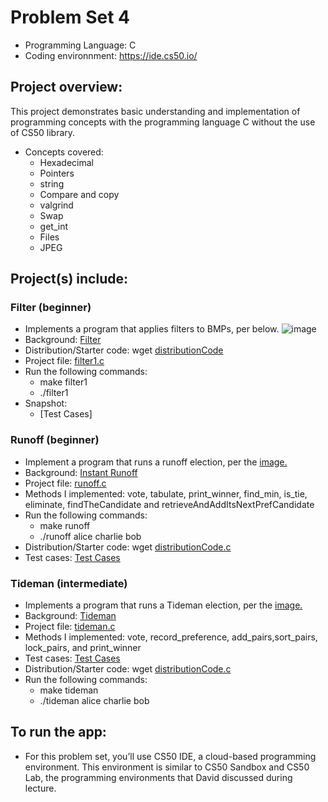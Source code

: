 # Problem Set 4
* Programming Language: C
* Coding environnment: https://ide.cs50.io/

## Project overview:
This project demonstrates basic understanding and implementation of programming concepts with the programming language C without the use of CS50 library.
- Concepts covered: 
  - Hexadecimal
  - Pointers
  - string
  - Compare and copy
  - valgrind
  - Swap
  - get_int
  - Files
  - JPEG

## Project(s) include:
### Filter (beginner)
- Implements a program that applies filters to BMPs, per below.
![image](https://github.com/anikaTabassumSardar/HarvardCourse-CS50_IntroductionToComputerScience/blob/master/Week%204%20-%20Memory/filter1.JPG)
- Background: [Filter](https://github.com/anikaTabassumSardar/HarvardCourse-CS50_IntroductionToComputerScience/blob/master/Week%204%20-%20Memory/Snapshots/Filter1.md)
- Distribution/Starter code: wget [distributionCode](https://cdn.cs50.net/2019/fall/psets/4/filter/less/filter.zip)
- Project file: [filter1.c](filter1.c)
- Run the following commands:
  - make filter1
  - ./filter1
- Snapshot:
  - [Test Cases]

  
### Runoff (beginner)
- Implement a program that runs a runoff election, per the [image.](https://github.com/anikaTabassumSardar/HarvardCourse-CS50_IntroductionToComputerScience/blob/master/Week%203%20-%20Algorithm/Snapshots/TestCaseExampleForRunoff.JPG)
- Background: [Instant Runoff](https://github.com/anikaTabassumSardar/HarvardCourse-CS50_IntroductionToComputerScience/blob/master/Week%203%20-%20Algorithm/Snapshots/RunOff.md)
- Project file: [runoff.c](runoff.c)
- Methods I implemented: vote, tabulate, print_winner, find_min, is_tie, eliminate, findTheCandidate and retrieveAndAddItsNextPrefCandidate
- Run the following commands:
  - make runoff
  - ./runoff alice charlie bob
- Distribution/Starter code: wget [distributionCode.c](https://cdn.cs50.net/2019/fall/psets/3/runoff/runoff.c)
- Test cases: [Test Cases](https://github.com/anikaTabassumSardar/HarvardCourse-CS50_IntroductionToComputerScience/blob/master/Week%203%20-%20Algorithm/Snapshots/TestCasesForRunOff.JPG)

### Tideman (intermediate)
- Implements a program that runs a Tideman election, per the [image.](https://github.com/anikaTabassumSardar/HarvardCourse-CS50_IntroductionToComputerScience/blob/master/Week%203%20-%20Algorithm/Snapshots/TestCaseExampleForTiderman.JPG)
- Background: [Tideman](https://github.com/anikaTabassumSardar/HarvardCourse-CS50_IntroductionToComputerScience/blob/master/Week%203%20-%20Algorithm/Snapshots/Tideman.md)
- Project file: [tideman.c](tideman.c)
- Methods I implemented: vote, record_preference, add_pairs,sort_pairs, lock_pairs, and print_winner
- Test cases: [Test Cases](https://github.com/anikaTabassumSardar/HarvardCourse-CS50_IntroductionToComputerScience/blob/master/Week%203%20-%20Algorithm/Snapshots/TestCasesforTideman.JPG)
- Distribution/Starter code: wget [distributionCode.c](https://cdn.cs50.net/2019/fall/psets/3/tideman/tideman.c)
- Run the following commands:
  - make tideman 
  - ./tideman alice charlie bob

## To run the app:
* For this problem set, you’ll use CS50 IDE, a cloud-based programming environment. This environment is similar to CS50 Sandbox and CS50 Lab, the programming environments that David discussed during lecture.
